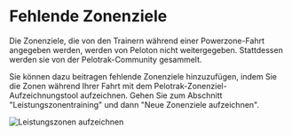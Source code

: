 # Fehlende Zonenziele

Die Zonenziele, die von den Trainern während einer Powerzone-Fahrt angegeben werden, werden von Peloton nicht weitergegeben. Stattdessen werden sie von der Pelotrak-Community gesammelt.

Sie können dazu beitragen fehlende Zonenziele hinzuzufügen, indem Sie die Zonen während Ihrer Fahrt mit dem Pelotrak-Zonenziel-Aufzeichnungstool aufzeichnen. Gehen Sie zum Abschnitt "Leistungszonentraining" und dann "Neue Zonenziele aufzeichnen".

![Leistungszonen aufzeichnen](https://pelotrak.s3.amazonaws.com/images/pz_mounted.jpg)

